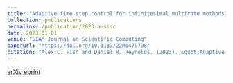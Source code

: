 ```yaml
---
title: "Adaptive time step control for infinitesimal multirate methods"
collection: publications
permalink: /publication/2023-a-sisc
date: 2023-01-01
venue: "SIAM Journal on Scientific Computing"
paperurl: "https://doi.org/10.1137/22M1479798"
citation: "Alex C. Fish and Daniel R. Reynolds. (2023). &quot;Adaptive time step control for infinitesimal multirate methods.&quot; <i>SIAM Journal on Scientific Computing</i>, 45(2):A958-A984."
---
```


[arXiv eprint](https://arxiv.org/abs/2202.10484)
